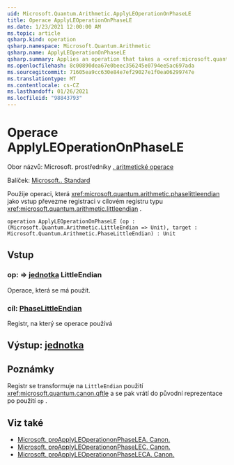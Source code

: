 ```yaml
---
uid: Microsoft.Quantum.Arithmetic.ApplyLEOperationOnPhaseLE
title: Operace ApplyLEOperationOnPhaseLE
ms.date: 1/23/2021 12:00:00 AM
ms.topic: article
qsharp.kind: operation
qsharp.namespace: Microsoft.Quantum.Arithmetic
qsharp.name: ApplyLEOperationOnPhaseLE
qsharp.summary: Applies an operation that takes a <xref:microsoft.quantum.arithmetic.phaselittleendian> register as input on a target register of type <xref:microsoft.quantum.arithmetic.littleendian>.
ms.openlocfilehash: 8c00890dea67e0beec356245e0794ee5ac697ada
ms.sourcegitcommit: 71605ea9cc630e84e7ef29027e1f0ea06299747e
ms.translationtype: MT
ms.contentlocale: cs-CZ
ms.lasthandoff: 01/26/2021
ms.locfileid: "98843793"
---
```

# <a name="applyleoperationonphasele-operation"></a>Operace ApplyLEOperationOnPhaseLE

Obor názvů: Microsoft. prostředníky [. aritmetické operace](xref:Microsoft.Quantum.Arithmetic)

Balíček: [Microsoft.. Standard](https://nuget.org/packages/Microsoft.Quantum.Standard)


Použije operaci, která <xref:microsoft.quantum.arithmetic.phaselittleendian> jako vstup převezme registraci v cílovém registru typu <xref:microsoft.quantum.arithmetic.littleendian> .

```qsharp
operation ApplyLEOperationOnPhaseLE (op : (Microsoft.Quantum.Arithmetic.LittleEndian => Unit), target : Microsoft.Quantum.Arithmetic.PhaseLittleEndian) : Unit
```


## <a name="input"></a>Vstup

### <a name="op--littleendian--unit"></a>op: [](xref:Microsoft.Quantum.Arithmetic.LittleEndian) => [jednotka](xref:microsoft.quantum.lang-ref.unit) LittleEndian 

Operace, která se má použít.


### <a name="target--phaselittleendian"></a>cíl: [PhaseLittleEndian](xref:Microsoft.Quantum.Arithmetic.PhaseLittleEndian)

Registr, na který se operace používá



## <a name="output--unit"></a>Výstup: [jednotka](xref:microsoft.quantum.lang-ref.unit)



## <a name="remarks"></a>Poznámky

Registr se transformuje na `LittleEndian` použití <xref:microsoft.quantum.canon.qftle> a se pak vrátí do původní reprezentace po použití `op` .

## <a name="see-also"></a>Viz také

- [Microsoft. proApplyLEOperationonPhaseLEA. Canon.](xref:Microsoft.Quantum.Canon.ApplyLEOperationonPhaseLEA)
- [Microsoft. proApplyLEOperationonPhaseLEC. Canon.](xref:Microsoft.Quantum.Canon.ApplyLEOperationonPhaseLEC)
- [Microsoft. proApplyLEOperationonPhaseLECA. Canon.](xref:Microsoft.Quantum.Canon.ApplyLEOperationonPhaseLECA)